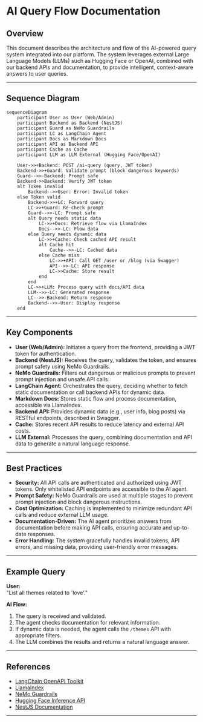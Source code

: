 # AI Query Flow Documentation

## Overview

This document describes the architecture and flow of the AI-powered query system integrated into our platform. The system leverages external Large Language Models (LLMs) such as Hugging Face or OpenAI, combined with our backend APIs and documentation, to provide intelligent, context-aware answers to user queries.

---

## Sequence Diagram

```mermaid
sequenceDiagram
    participant User as User (Web/Admin)
    participant Backend as Backend (NestJS)
    participant Guard as NeMo Guardrails
    participant LC as LangChain Agent
    participant Docs as Markdown Docs
    participant API as Backend API
    participant Cache as Cache
    participant LLM as LLM External (Hugging Face/OpenAI)

    User->>+Backend: POST /ai-query (query, JWT token)
    Backend->>+Guard: Validate prompt (block dangerous keywords)
    Guard-->>-Backend: Prompt safe
    Backend->>Backend: Verify JWT token
    alt Token invalid
        Backend-->>User: Error: Invalid token
    else Token valid
        Backend->>+LC: Forward query
        LC->>+Guard: Re-check prompt
        Guard-->>-LC: Prompt safe
        alt Query needs static data
            LC->>+Docs: Retrieve flow via LlamaIndex
            Docs-->>-LC: Flow data
        else Query needs dynamic data
            LC->>+Cache: Check cached API result
            alt Cache hit
                Cache-->>-LC: Cached data
            else Cache miss
                LC->>+API: Call GET /user or /blog (via Swagger)
                API-->>-LC: API response
                LC->>Cache: Store result
            end
        end
        LC->>+LLM: Process query with docs/API data
        LLM-->>-LC: Generated response
        LC-->>-Backend: Return response
        Backend-->>-User: Display response
    end
```

---

## Key Components

- **User (Web/Admin):** Initiates a query from the frontend, providing a JWT token for authentication.
- **Backend (NestJS):** Receives the query, validates the token, and ensures prompt safety using NeMo Guardrails.
- **NeMo Guardrails:** Filters out dangerous or malicious prompts to prevent prompt injection and unsafe API calls.
- **LangChain Agent:** Orchestrates the query, deciding whether to fetch static documentation or call backend APIs for dynamic data.
- **Markdown Docs:** Stores static flow and process documentation, accessible via LlamaIndex.
- **Backend API:** Provides dynamic data (e.g., user info, blog posts) via RESTful endpoints, described in Swagger.
- **Cache:** Stores recent API results to reduce latency and external API costs.
- **LLM External:** Processes the query, combining documentation and API data to generate a natural language response.

---

## Best Practices

- **Security:** All API calls are authenticated and authorized using JWT tokens. Only whitelisted API endpoints are accessible to the AI agent.
- **Prompt Safety:** NeMo Guardrails are used at multiple stages to prevent prompt injection and block dangerous instructions.
- **Cost Optimization:** Caching is implemented to minimize redundant API calls and reduce external LLM usage.
- **Documentation-Driven:** The AI agent prioritizes answers from documentation before making API calls, ensuring accurate and up-to-date responses.
- **Error Handling:** The system gracefully handles invalid tokens, API errors, and missing data, providing user-friendly error messages.

---

## Example Query

**User:**  
"List all themes related to 'love'."

**AI Flow:**  
1. The query is received and validated.
2. The agent checks documentation for relevant information.
3. If dynamic data is needed, the agent calls the `/themes` API with appropriate filters.
4. The LLM combines the results and returns a natural language answer.

---

## References

- [LangChain OpenAPI Toolkit](https://python.langchain.com/docs/integrations/toolkits/openapi)
- [LlamaIndex](https://www.llamaindex.ai/)
- [NeMo Guardrails](https://github.com/NVIDIA/NeMo-Guardrails)
- [Hugging Face Inference API](https://huggingface.co/inference-api)
- [NestJS Documentation](https://docs.nestjs.com/)

---

